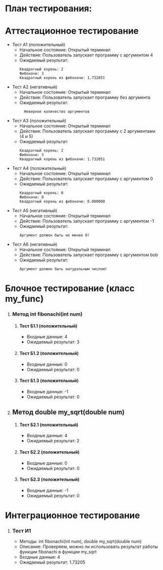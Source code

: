 # План тестирования:

# Аттестационное тестирование
  - Тест А1 (положительный)
    - Начальное состояние: Открытый терминал
    - Действие: Пользователь запускает программу с аргументом 4
    - Ожидаемый результат:
        ```            
      	Квадратный корень: 2
      	Фибоначи: 3
      	Квадратный корень из фибоначи: 1.732051
        ```               
  - Тест А2 (негативный)
    - Начальное состояние: Открытый терминал
    - Действие: Пользователь запускает программу без аргумента
    - Ожидаемый результат: 
      ```                  
     	Неверное количество аргументов
      ```                         
  - Тест А3 (положительный)
    - Начальное состояние: Открытый терминал
    - Действие: Пользователь запускает программу с 2 аргументами (4 и 5)
    - Ожидаемый результат: 
        ```                     
      	Квадратный корень: 2
      	Фибоначи: 3
      	Квадратный корень из фибоначи: 1.732051
        ```                      
  - Тест А4 (положительный)
    - Начальное состояние: Открытый терминал
    - Действие: Пользователь запускает программу с аргументом 0
    - Ожидаемый результат: 
        ```                           
      	Квадратный корень: 0
      	Фибоначи: 0
      	Квадратный корень из фибоначи: 0.000000
        ```                           
  - Тест А5 (негативный)
    - Начальное состояние: Открытый терминал
    - Действие: Пользователь запускает программу с аргументом -1
    - Ожидаемый результат: 
        ```                            
      	Аргумент должен быть не менее 0!
        ```                     
  - Тест А6 (негативный)
    - Начальное состояние: Открытый терминал</li>
    - Действие: Пользователь запускает программу с аргументом bob</li>
    - Ожидаемый результат: 
        ```                       
      	Аргумент должен быть натуральным числом!
        ```                     

# Блочное тестирование (класс my_func)
<ol>
  <li>
    <h3>Метод int fibonachi(int num)</h3>
    <ol>
    	<li>
    	  <h4>Тест Б1.1 (положительный)</h4>
    	  <ul>
    	    <li>Входные данные: 4</li>
    	    <li>Ожидаемый результат: 3</li>
    	  </ul>
    	</li>
    	<li>
    	  <h4>Тест Б1.2 (положительный)</h4>
    	  <ul>
    	    <li>Входные данные: 0</li>
    	    <li>Ожидаемый результат: 0</li>
    	  </ul>
    	</li>
    	<li>
    	  <h4>Тест Б1.3 (положительный)</h4>
    	  <ul>
    	    <li>Входные данные: -1</li>
    	    <li>Ожидаемый результат: 0</li>
    	  </ul>
    	</li>
    </ol>
  </li>
    <li>
    <h2>Метод double my_sqrt(double num)</h2>
    <ol>
    	<li>
    	  <h4>Тест Б2.1 (положительный)</h4>
    	  <ul>
    	    <li>Входные данные: 4</li>
    	    <li>Ожидаемый результат: 2</li>
    	  </ul>
    	</li>
    	<li>
    	  <h4>Тест Б2.2 (положительный)</h4>
    	  <ul>
    	    <li>Входные данные: 0</li>
    	    <li>Ожидаемый результат: 0</li>
    	  </ul>
    	</li>
    	<li>
    	  <h4>Тест Б2.3 (положительный)</h4>
    	  <ul>
    	    <li>Входные данные: -1</li>
    	    <li>
            Ожидаемый результат: 0  
          </li>
    	  </ul>
    	</li>
    </ol>
  </li>
</ol>

# Интеграционное тестирование
<ol>
  <li>
    <h3>Тест И1</h3>
    <ul>
      <li>Методы: int fibonachi(int num), double my_sqrt(double num)</li>
      <li>Описание: Проверяем, можно ли использовать результат работы функции fibonachi в функции my_sqrt</li>
      <li>Входные данные: 4</li>
      <li>Ожидаемый результат: 1.73205</li>
    </ul>	
  </li>
  
</ol>


